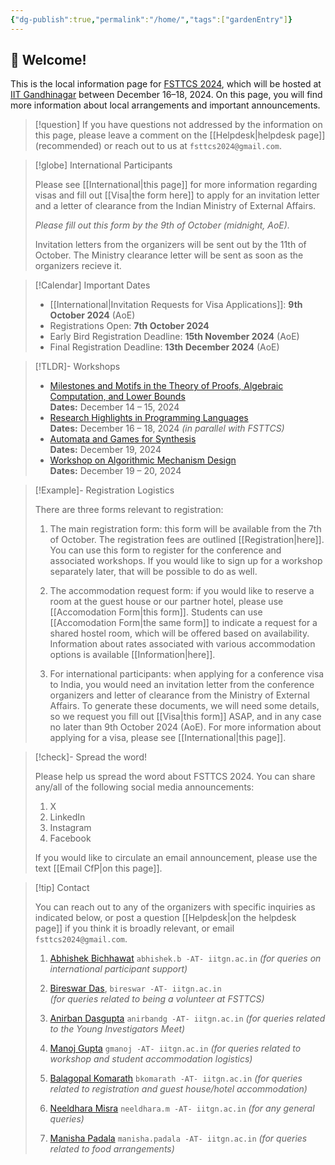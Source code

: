```yaml
---
{"dg-publish":true,"permalink":"/home/","tags":["gardenEntry"]}
---
```


## 👋 Welcome!

This is the local information page for [FSTTCS 2024](https://www.fsttcs.org.in/2024/), which will be hosted at [IIT Gandhinagar](https://www.iitgn.ac.in) between December 16–18, 2024. On this page, you will find more information about local arrangements and important announcements. 

> [!question] If you have questions not addressed by the information on this page, please leave a comment on the [[Helpdesk\|helpdesk page]] (recommended) or reach out to us at `fsttcs2024@gmail.com`.

> [!globe] International Participants
> 
> Please see [[International\|this page]] for more information regarding visas and fill out [[Visa\|the form here]] to apply for an invitation letter and a letter of clearance from the Indian Ministry of External Affairs. 
> 
> _Please fill out this form by the 9th of October (midnight, AoE)._ 
> 
> Invitation letters from the organizers will be sent out by the 11th of October.
> The Ministry clearance letter will be sent as soon as the organizers recieve it. 

> [!Calendar] Important Dates
> - [[International\|Invitation Requests for Visa Applications]]: **9th October 2024** (AoE)
> - Registrations Open: **7th October 2024**
> - Early Bird Registration Deadline: **15th November 2024** (AoE)
> - Final Registration Deadline: **13th December 2024** (AoE)

> [!TLDR]- Workshops
> 
> - [Milestones and Motifs in the Theory of Proofs, Algebraic Computation, and Lower Bounds](https://mmcomplexity.github.io/)  
>     **Dates:** December 14 – 15, 2024  
> - [Research Highlights in Programming Languages](https://fmindia.cmi.ac.in/rhpl2024/)  
>     **Dates:** December 16 – 18, 2024  _(in parallel with FSTTCS)_
> - [Automata and Games for Synthesis](https://sites.google.com/view/fsttcs2024bworkshop/home)  
>     **Dates:** December 19, 2024  
> - [Workshop on Algorithmic Mechanism Design](http://www.tcs.tifr.res.in/~amd-24)  
>     **Dates:** December 19 – 20, 2024

> [!Example]- Registration Logistics
> 
> There are three forms relevant to registration:
> 
> 1. The main registration form: this form will be available from the 7th of October. The registration fees are outlined [[Registration\|here]]. You can use this form to register for the conference and associated workshops. If you would like to sign up for a workshop separately later, that will be possible to do as well.
>    
> 2. The accommodation request form: if you would like to reserve a room at the guest house or our partner hotel, please use [[Accomodation Form\|this form]]. Students can use [[Accomodation Form\|the same form]] to indicate a request for a shared hostel room, which will be offered based on availability. Information about rates associated with various accommodation options is available [[Information\|here]].
>    
> 3. For international participants: when applying for a conference visa to India, you would need an invitation letter from the conference organizers and letter of clearance from the Ministry of External Affairs. To generate these documents, we will need some details, so we request you fill out [[Visa\|this form]] ASAP, and in any case no later than 9th October 2024 (AoE). For more information about applying for a visa, please see [[International\|this page]].
>    

> [!check]- Spread the word!
> 
> Please help us spread the word about FSTTCS 2024. You can share any/all of the following social media announcements:
> 
> 1. X
> 2. LinkedIn
> 3. Instagram
> 4. Facebook
>    
>  If you would like to circulate an email announcement, please use the text [[Email CfP\|on this page]].

> [!tip] Contact
> 
> You can reach out to any of the organizers with specific inquiries as indicated below, or post a question [[Helpdesk\|on the helpdesk page]] if you think it is broadly relevant, or email `fsttcs2024@gmail.com`.
> 
> 1. [Abhishek Bichhawat](https://iitgn.ac.in/faculty/cse/abhishek) `abhishek.b -AT- iitgn.ac.in`
>    *(for queries on international participant support)*
>    
> 2. [Bireswar Das](https://iitgn.ac.in/faculty/cse/bireswar), `bireswar -AT- iitgn.ac.in`   
>    *(for queries related to being a volunteer at FSTTCS)*
>    
> 3. [Anirban Dasgupta](https://iitgn.ac.in/faculty/cse/anirban) `anirbandg -AT- iitgn.ac.in`
>    *(for queries related to the Young Investigators Meet)*
>    
> 4. [Manoj Gupta](https://iitgn.ac.in/faculty/cse/manoj) `gmanoj -AT- iitgn.ac.in`
>    *(for queries related to workshop and student accommodation logistics)*
>    
> 5. [Balagopal Komarath](https://iitgn.ac.in/faculty/cse/balagopal) `bkomarath -AT- iitgn.ac.in`
>    *(for queries related to registration and guest house/hotel accommodation)*
>    
> 6. [Neeldhara Misra](https://iitgn.ac.in/faculty/cse/neeldhara) `neeldhara.m -AT- iitgn.ac.in`
>    *(for any general queries)*
>    
> 7. [Manisha Padala](https://iitgn.ac.in/faculty/cse/manisha) `manisha.padala -AT- iitgn.ac.in`
>    *(for queries related to food arrangements)*
> 

